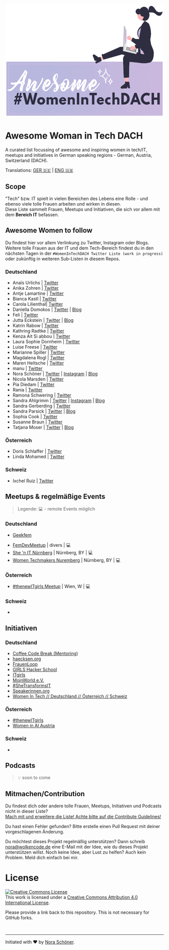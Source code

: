 ![](./images/banner-with-female-dev.png)
# Awesome Woman in Tech DACH 

A curated list focussing of awesome and inspiring women in tech/IT, meetups and initiatives in German speaking regions - German, Austria, Switzerland (DACH).

Translations: [GER :de:](README.md) | [ENG :gb:](README.en.md)

## Scope
"Tech" bzw. IT spielt in vielen Bereichen des Lebens eine Rolle - und ebenso viele tolle Frauen arbeiten und wirken in diesen. </br>
Diese Liste sammelt Frauen, Meetups und Initiativen, die sich vor allem mit dem **Bereich IT** befassen.

## Awesome Women to follow
Du findest hier vor allem Verlinkung zu Twitter, Instagram oder Blogs. </br>
Weitere tolle Frauen aus der IT und dem Tech-Bereich findest du in den nächsten Tagen in der `#WomenInTechDACH Twitter Liste (work in progress)` oder zukünftig in weiteren Sub-Listen in diesem Repos.

### Deutschland
* Anaïs Urlichs | [Twitter](https://twitter.com/urlichsanais)
* Anika Zohren | [Twitter](https://twitter.com/StayStrange42)
* Antje Lamartine | [Twitter](https://twitter.com/AntjeLamartine)
* Bianca Kastl | [Twitter](https://twitter.com/bkastl)
* Carola Lilienthal| [Twitter](https://twitter.com/Cairolali)
* Daniella Domokos | [Twitter](https://twitter.com/Akoneira) | [Blog](https://www.allaboutlegaltech.de/)
* Feli | [Twitter](https://twitter.com/kotzendekrabbe)
* Jutta Eckstein | [Twitter](https://twitter.com/JuttaEckstein) | [Blog](https://www.allaboutlegaltech.de/)
* Katrin Rabow | [Twitter](https://twitter.com/KatrinRabow)
* Kathring Radtke | [Twitter](https://twitter.com/RadtkeKathrin)
* Kenza Ait Si abbou | [Twitter](https://twitter.com/KenzaAbbou)
* Laura Sophie Dornheim | [Twitter](https://twitter.com/schwarzblond)
* Luise Freese | [Twitter](https://twitter.com/LuiseFreese)
* Marianne Spiller | [Twitter](https://twitter.com/netzwerkgoettin)
* Magdalena Rogl | [Twitter](https://twitter.com/LenaRogl)
* Maren Heltsche | [Twitter](https://twitter.com/zaziemo)
* manu | [Twitter](https://twitter.com/codePrincess)
* Nora Schöner | [Twitter](https://twitter.com/wolkencode) | [Instagram](https://www.instagram.com/wolkencode/) | [Blog](https://wolkencode.de)
* Nicola Marsden | [Twitter](https://twitter.com/Nicola_Marsden)
* Pia Diedam | [Twitter](https://twitter.com/piadiedam)
* Rania | [Twitter](https://twitter.com/TechRania)
* Ramona Schwering | [Twitter](https://twitter.com/leichteckig)
* Sandra Ahlgrimm | [Twitter](https://twitter.com/sKriemhild) | [Instagram](https://www.instagram.com/cashycodes/) | [Blog](https://ahlgrimm.dev/blog-2/)
* Sandra Gerberding | [Twitter](https://twitter.com/stgerberding)
* Sandra Parsick | [Twitter](https://twitter.com/SandraParsick) | [Blog](https://blog.sandra-parsick.de/)
* Sophia Cook | [Twitter](https://twitter.com/Soisco)
* Susanne Braun | [Twitter](https://twitter.com/susannebraun)
* Tatjana Moser | [Twitter](https://twitter.com/frau_mpkt) | [Blog](https://twitter.com/codePrincess)

### Österreich
* Doris Schlaffer | [Twitter](https://twitter.com/dorischlaffer)
* Linda Mohamed | [Twitter](https://twitter.com/linda_mhmd)

### Schweiz
* Ixchel Ruiz | [Twitter](https://twitter.com/ixchelruiz)

## Meetups & regelmäßige Events
> Legende: :computer: - remote Events möglich

### Deutschland
+ [Geekfem](https://twitter.com/geekfem_)
* [FemDevMeetup](https://femdevsmeetup.com/) | divers | :computer:
* [She 'n IT Nürnberg](https://www.meetup.com/de-DE/she-n-it-nuremberg/) | Nürnberg, BY | :computer:
* [Women Techmakers Nuremberg](https://www.meetup.com/de-DE/Women-Techmakers-Nuremberg/) | Nürnberg, BY | :computer:

### Österreich
* [#thenewITgirls Meetup](https://www.meetup.com/de-DE/thenewITgirls/events/) | Wien, W | :computer:

### Schweiz
* 

## Initiativen
### Deutschland
* [Coffee Code Break (Mentoring)](https://coffeecodebreak.de/)
* [haecksen.org](https://www.haecksen.org/)
* [FrauenLoop](https://www.frauenloop.org/)
* [GIRLS Hacker School](https://hacker-school.de/formate/girls-hacker-school/)
* [ITgirls](https://itgirls.de/)
* [MoinWorld e.V.](https://moinworld.de/)
* [#SheTransformsIT](https://www.shetransformsit.org/)
* [Speakerinnen.org](https://speakerinnen.org/)
* [Women In Tech // Deutschland // Österreich // Schweiz](https://www.womenintechev.de/)

### Österreich
* [#thenewITgirls](https://www.thenewitgirls.com/)
* [Women in AI Austria](https://www.womeninai.at/)

### Schweiz
* 

## Podcasts
> :bulb: soon to come

## Mitmachen/Contribution
Du findest dich oder andere tolle Frauen, Meetups, Initiativen und Podcasts nicht in dieser Liste?<br>
[Mach mit und erweitere die Liste! Achte bitte auf die Contribute Guidelines!](CONTRIBUTE.md)

Du hast einen Fehler gefunden? Bitte erstelle einen Pull Request mit deiner vorgeschlagenen Änderung.

Du möchtest dieses Projekt regelmäßig unterstützen? Dann schreib nora@wolkencode.de eine E-Mail mit der Idee, wie du dieses Projekt unterstützen willst. Noch keine Idee, aber Lust zu helfen? Auch kein Problem. Meld dich einfach bei mir.

# License

<a rel="license" href="http://creativecommons.org/licenses/by/4.0/"><img alt="Creative Commons License" style="border-width:0" src="https://i.creativecommons.org/l/by/4.0/88x31.png" /></a><br />This work is licensed under a <a rel="license" href="http://creativecommons.org/licenses/by/4.0/">Creative Commons Attribution 4.0 International License</a>.

Please provide a link back to this repository. This is not necessary for GitHub forks.

<br>

---

Initiated with :heart: by [Nora Schöner](https://github.com/norchen).


